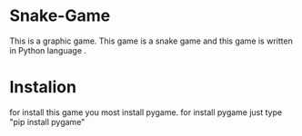 # Snake-Game
 This is a graphic game. This game is a snake game and this game is written in Python language .

                                              

# Instalion
for install this game you most install pygame. for install pygame just type "pip install pygame"
